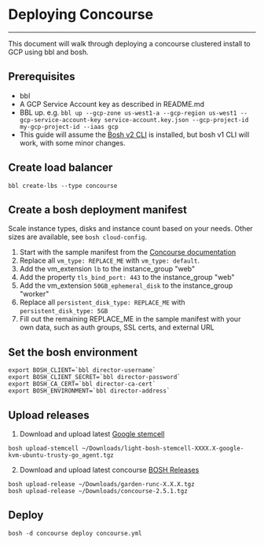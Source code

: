 # Deploying Concourse
---

This document will walk through deploying a concourse clustered install to GCP using bbl and bosh.

## Prerequisites

* bbl
* A GCP Service Account key as described in README.md
* BBL up. e.g. ```bbl up --gcp-zone us-west1-a --gcp-region us-west1 --gcp-service-account-key service-account.key.json --gcp-project-id my-gcp-project-id --iaas gcp```
* This guide will assume the [Bosh v2 CLI](https://bosh.io/docs/cli-v2.html) is installed, but bosh v1 CLI will work, with some minor changes.

## Create load balancer

```
bbl create-lbs --type concourse
```

## Create a bosh deployment manifest

Scale instance types, disks and instance count based on your needs. Other sizes are available, see ```bosh cloud-config```.

1. Start with the sample manifest from the [Concourse documentation](http://concourse.ci/clusters-with-bosh.html)
2. Replace all ```vm_type: REPLACE_ME``` with ```vm_type: default```.
3. Add the vm_extension ```lb``` to the instance_group "web"
4. Add the property ```tls_bind_port: 443``` to the instance_group "web"
5. Add the vm_extension ```50GB_ephemeral_disk``` to the instance_group "worker"
6. Replace all ```persistent_disk_type: REPLACE_ME``` with ```persistent_disk_type: 5GB```
7. Fill out the remaining REPLACE_ME in the sample manifest with your own data, such as auth groups, SSL certs, and external URL


## Set the bosh environment

```
export BOSH_CLIENT=`bbl director-username`
export BOSH_CLIENT_SECRET=`bbl director-password`
export BOSH_CA_CERT=`bbl director-ca-cert`
export BOSH_ENVIRONMENT=`bbl director-address`
```

## Upload releases

1. Download and upload latest [Google stemcell](http://bosh.io/stemcells)
```
bosh upload-stemcell ~/Downloads/light-bosh-stemcell-XXXX.X-google-kvm-ubuntu-trusty-go_agent.tgz
```
2. Download and upload latest concourse [BOSH Releases](http://concourse.ci/downloads.html)
```
bosh upload-release ~/Downloads/garden-runc-X.X.X.tgz
bosh upload-release ~/Downloads/concourse-2.5.1.tgz
```

## Deploy

```
bosh -d concourse deploy concourse.yml
```
